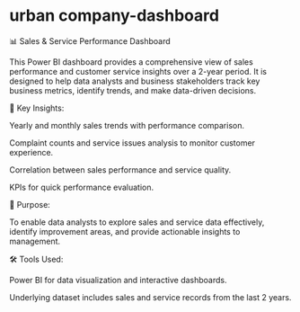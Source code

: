 # urban company-dashboard
📊 Sales & Service Performance Dashboard

This Power BI dashboard provides a comprehensive view of sales performance and customer service insights over a 2-year period. It is designed to help data analysts and business stakeholders track key business metrics, identify trends, and make data-driven decisions.

🔑 Key Insights:

Yearly and monthly sales trends with performance comparison.

Complaint counts and service issues analysis to monitor customer experience.

Correlation between sales performance and service quality.

KPIs for quick performance evaluation.

🎯 Purpose:

To enable data analysts to explore sales and service data effectively, identify improvement areas, and provide actionable insights to management.

🛠️ Tools Used:

Power BI for data visualization and interactive dashboards.

Underlying dataset includes sales and service records from the last 2 years.
